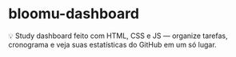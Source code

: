 # bloomu-dashboard
💡 Study dashboard feito com HTML, CSS e JS — organize tarefas, cronograma e veja suas estatísticas do GitHub em um só lugar.
